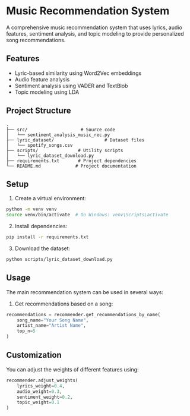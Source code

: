 # Music Recommendation System

A comprehensive music recommendation system that uses lyrics, audio features, sentiment analysis, and topic modeling to provide personalized song recommendations.

## Features

- Lyric-based similarity using Word2Vec embeddings
- Audio feature analysis
- Sentiment analysis using VADER and TextBlob
- Topic modeling using LDA

## Project Structure

```
.
├── src/                    # Source code
│   └── sentiment_analysis_music_rec.py
├── lyric_dataset/                   # Dataset files
│   └── spotify_songs.csv
├── scripts/               # Utility scripts
│   └── lyric_dataset_download.py
├── requirements.txt       # Project dependencies
└── README.md             # Project documentation
```

## Setup

1. Create a virtual environment:
```bash
python -m venv venv
source venv/bin/activate  # On Windows: venv\Scripts\activate
```

2. Install dependencies:
```bash
pip install -r requirements.txt
```

3. Download the dataset:
```bash
python scripts/lyric_dataset_download.py
```

## Usage

The main recommendation system can be used in several ways:

1. Get recommendations based on a song:
```python
recommendations = recommender.get_recommendations_by_name(
    song_name="Your Song Name",
    artist_name="Artist Name",
    top_n=5
)
```
## Customization

You can adjust the weights of different features using:
```python
recommender.adjust_weights(
    lyrics_weight=0.4,
    audio_weight=0.3,
    sentiment_weight=0.2,
    topic_weight=0.1
)
```